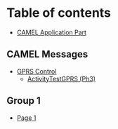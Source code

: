 # Table of contents

* [CAMEL Application Part](README.md)

## CAMEL Messages

* [GPRS Control](camel-messages/gprs-control/README.md)
  * [ActivityTestGPRS (Ph3)](camel-messages/gprs-control/activitytestgprs-ph3.md)

## Group 1

* [Page 1](group-1/page-1.md)
